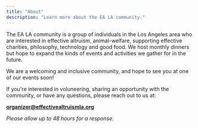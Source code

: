 ```yaml
---
title: "About"
description: "Learn more about the EA LA community."
---
```


The EA LA community is a group of individuals in the Los Angeles area who are interested in effective altruism, animal-welfare, supporting effective charities, philosophy, technology and good food. We host monthly dinners but hope to expand the kinds of events and activities we gather for in the future. 

We are a welcoming and inclusive community, and hope to see you at one of our events soon!

If you're interested in voluneering, sharing an opportunity with the community, or have any questions, please reach out to us at:

**organizer@effectivealtruismla.org**

*Please allow up to 48 hours for a response.*
